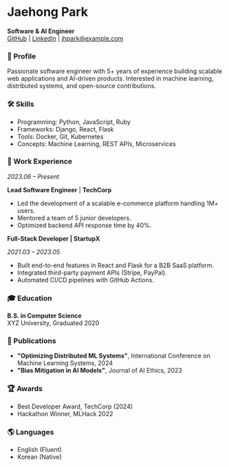 # Jaehong Park

**Software & AI Engineer**  
[GitHub](https://github.com) | [LinkedIn](https://linkedin.com) | jhpark@example.com

### 📍 Profile
Passionate software engineer with 5+ years of experience building scalable web applications and AI-driven products. Interested in machine learning, distributed systems, and open-source contributions.


### 🛠 Skills
- Programming: Python, JavaScript, Ruby
- Frameworks: Django, React, Flask
- Tools: Docker, Git, Kubernetes
- Concepts: Machine Learning, REST APIs, Microservices


### 🏢 Work Experience

*2023.06 – Present*

**Lead Software Engineer** | **TechCorp**

- Led the development of a scalable e-commerce platform handling 1M+ users.
- Mentored a team of 5 junior developers.
- Optimized backend API response time by 40%.

**Full-Stack Developer | StartupX**

*2021.03 – 2023.05*
- Built end-to-end features in React and Flask for a B2B SaaS platform.
- Integrated third-party payment APIs (Stripe, PayPal).
- Automated CI/CD pipelines with GitHub Actions.


### 🎓 Education

**B.S. in Computer Science**  
XYZ University, Graduated 2020

### 📄 Publications

- **"Optimizing Distributed ML Systems"**, International Conference on Machine Learning Systems, 2024
- **"Bias Mitigation in AI Models"**, Journal of AI Ethics, 2023

### 🏆 Awards

- Best Developer Award, TechCorp (2024)
- Hackathon Winner, MLHack 2022

### 🌎 Languages

- English (Fluent)
- Korean (Native)
